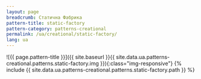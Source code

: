 ```yaml
---
layout: page
breadcrumb: Статична Фабрика
pattern-title: static-factory
pattern-category: patterns-creational
permalink: /ua/creational/static-factory/
lang: ua
---
```


![{{ page.pattern-title }}]({{ site.baseurl }}{{ site.data.ua.patterns-creational.patterns.static-factory.img }}){:class="img-responsive"}
{% include  {{ site.data.ua.patterns-creational.patterns.static-factory.path }} %}

